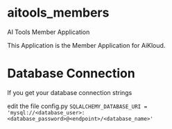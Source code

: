 # aitools_members
AI Tools Member Application


This Application is the Member Application for AiKloud.

Database Connection
===================

If you get your database connection strings

edit the file config.py `SQLALCHEMY_DATABASE_URI = 'mysql://<database_user>:<database_password>@<endpoint>/<database_name>'`
